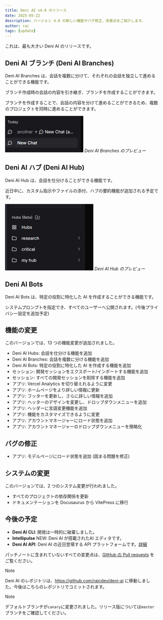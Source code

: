 ```yaml
---
title: Deni AI v4.0 のリリース
date: 2025-05-22
description: バージョン 4.0 の新しい機能やバグ修正、改善点をご紹介します。
author: rai
tags: [update]
---
```


これは、最も大きい Deni AI のリリースです。

## Deni AI ブランチ (Deni AI Branches)

Deni AI Branches は、会話を複数に分けて、それぞれの会話を独立して進めることができる機能です。

ブランチ作成時の会話の内容を引き継ぎ、ブランチを作成することができます。

ブランチを作成することで、会話の内容を分けて進めることができるため、複数のプロジェクトを同時に進めることができます。

![Deni AI Branches のプレビュー](deni-ai-branches.png)
_Deni AI Branches のプレビュー_

## Deni AI ハブ (Deni AI Hub)

Deni AI Hub は、会話を仕分けることができる機能です。

近日中に、カスタム指示やファイルの添付、ハブの要約機能が追加される予定です。

![Deni AI Hub のプレビュー](deni-ai-hubs.png)
_Deni AI Hub のプレビュー_

## Deni AI Bots

Deni AI Bots は、特定の役割に特化した AI を作成することができる機能です。

システムプロンプトを指定でき、すべてのユーザーへ公開されます。(今後プライバシー設定を追加予定)

## 機能の変更

このバージョンでは、13 つの機能変更が追加されました。

- Deni AI Hubs: 会話を仕分ける機能を追加
- Deni AI Branches: 会話を複数に分ける機能を追加
- Deni AI Bots: 特定の役割に特化した AI を作成する機能を追加
- セッション: 開発セッションをエクスポート/インポートする機能を追加
- セッション: すべての開発セッションを削除する機能を追加
- アプリ: Vercel Analytics を切り替えれるように変更
- アプリ: ホームページをより詳しい情報に更新
- アプリ: フッターを更新し、さらに詳しい情報を追加
- アプリ: ヘッターのデザインを変更し、ドロップダウンメニューを追加
- アプリ: ヘッダーに言語変更機能を追加
- アプリ: 機能をカスタマイズできるように変更
- アプリ: アカウントマネージャーにロード状態を追加
- アプリ: アカウントマネージャーのドロップダウンメニューを簡略化

## バグの修正

- アプリ: モデルページにロード状態を追加 (固まる問題を修正)

## システムの変更

このバージョンでは、2 つのシステム変更が行われました。

- すべてのプロジェクトの依存関係を更新
- ドキュメンテーションを Docusaurus から VitePress に移行

## 今後の予定

- **Deni AI CLI**: 開発は一時的に破棄しました。
- **Intellipulse** NEW: Deni AI が搭載されたAI エディタです。 
- **Deni AI API**: Deni AI の近日登場する API プラットフォームです。[詳細](/ja/blog/posts/deni-ai-api-preview)

パッチノートに含まれていないすべての変更点は、[GitHub の Pull requests](https://github.com/raicdev/deni-ai/pull/39) をご覧ください。

> [!NOTE]
> Deni AI のレポジトリは、https://github.com/raicdev/deni-ai に移動しました。今後はこちらのレポジトリでコミットされます。

> [!NOTE]
> デフォルトブランチが``canary``に変更されました。リリース版については``master``ブランチをご確認してください。

